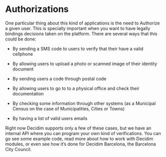 # Authorizations

One particular thing about this kind of applications is the need to Authorize a given user. This is specially important when you want to have legally bindings decisions taken on the platform. There are several ways that this could be done:

* By sending a SMS code to users to verify that their have a valid cellphone

* By allowing users to upload a photo or scanned image of their identity document

* By sending users a code through postal code

* By allowing users to go to to a physical office and check their documentation

* By checking some information through other systems (as a Municipal Census on the case of Municipalities, Cities or Towns)

* By having a list of valid users emails

Right now Decidim supports only a few of these cases, but we have an internal API where you can program your own kind of verifications. You can go see some example code, read more about how to work with Decidim modules, or even see how it’s done for Decidim Barcelona, the Barcelona City Council.
